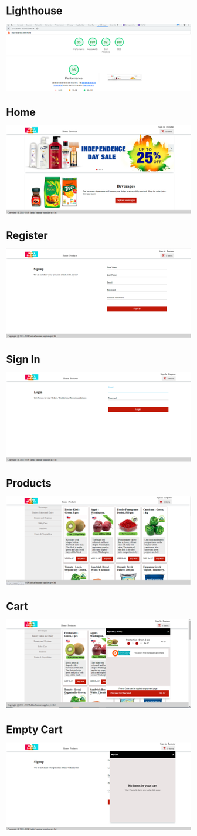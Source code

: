 # Lighthouse

![](Images/Lighthouse-report.png)

# Home

![](Images/Home.png)

# Register

![](Images/Register.png)

# Sign In

![](Images/Login.png)

# Products

![](Images/Product.png)

# Cart

![](Images/Cart.png)

# Empty Cart

![](Images/Empty-cart.png)

